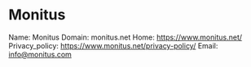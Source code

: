 
# Monitus

Name: Monitus
Domain: monitus.net
Home: https://www.monitus.net/
Privacy_policy: https://www.monitus.net/privacy-policy/
Email: info@monitus.com
